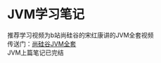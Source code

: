 # JVM学习笔记
推荐学习视频为b站尚硅谷的宋红康讲的JVM全套视频<br>
传送门：[尚硅谷JVM全套](https://www.bilibili.com/video/BV1PJ411n7xZ)<br>
JVM上篇笔记已完结
